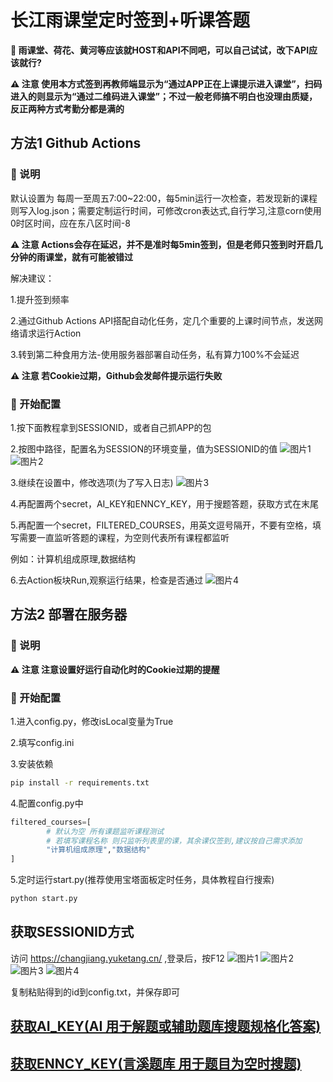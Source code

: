 # 长江雨课堂定时签到+听课答题
**🌟 雨课堂、荷花、黄河等应该就HOST和API不同吧，可以自己试试，改下API应该就行?**

**⚠️ 注意 使用本方式签到再教师端显示为“通过APP正在上课提示进入课堂”，扫码进入的则显示为“通过二维码进入课堂”；不过一般老师搞不明白也没理由质疑，反正两种方式考勤分都是满的**

## 方法1 Github Actions
### 🌟 说明
默认设置为 每周一至周五7:00~22:00，每5min运行一次检查，若发现新的课程则写入log.json；需要定制运行时间，可修改cron表达式,自行学习,注意corn使用0时区时间，应在东八区时间-8

**⚠️ 注意 Actions会存在延迟，并不是准时每5min签到，但是老师只签到时开启几分钟的雨课堂，就有可能被错过**

解决建议：

1.提升签到频率

2.通过Github Actions API搭配自动化任务，定几个重要的上课时间节点，发送网络请求运行Action 

3.转到第二种食用方法-使用服务器部署自动任务，私有算力100%不会延迟

**⚠️ 注意 若Cookie过期，Github会发邮件提示运行失败**

### 🚀 开始配置
1.按下面教程拿到SESSIONID，或者自己抓APP的包

2.按图中路径，配置名为SESSION的环境变量，值为SESSIONID的值
![图片1](src/img/Step_1.png)
![图片2](src/img/Step_2.png)

3.继续在设置中，修改选项(为了写入日志)
![图片3](src/img/Step_3.png)


4.再配置两个secret，AI_KEY和ENNCY_KEY，用于搜题答题，获取方式在末尾

5.再配置一个secret，FILTERED_COURSES，用英文逗号隔开，不要有空格，填写需要一直监听答题的课程，为空则代表所有课程都监听

例如：计算机组成原理,数据结构

6.去Action板块Run,观察运行结果，检查是否通过
![图片4](src/img/Step_4.png)

## 方法2 部署在服务器
### 🌟 说明

**⚠️ 注意 注意设置好运行自动化时的Cookie过期的提醒**

### 🚀 开始配置
1.进入config.py，修改isLocal变量为True

2.填写config.ini

3.安装依赖
```bash
pip install -r requirements.txt
```

4.配置config.py中
```python
filtered_courses=[
        # 默认为空 所有课题监听课程测试
        # 若填写课程名称 则只监听列表里的课，其余课仅签到,建议按自己需求添加
        "计算机组成原理","数据结构"
]
```

5.定时运行start.py(推荐使用宝塔面板定时任务，具体教程自行搜索)
```python
python start.py
```


## 获取SESSIONID方式

访问 https://changjiang.yuketang.cn/ ,登录后，按F12
![图片1](src/screenShot/1.png)
![图片2](src/screenShot/2.png)
![图片3](src/screenShot/3.png)
![图片4](src/screenShot/4.png)

复制粘贴得到的id到config.txt，并保存即可

## [获取AI_KEY(AI 用于解题或辅助题库搜题规格化答案)](https://api.chatanywhere.org/v1/oauth/free/render)
## [获取ENNCY_KEY(言溪题库 用于题目为空时搜题)](https://tk.enncy.cn/)

